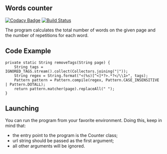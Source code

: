 ## Words counter
[![Codacy Badge](https://api.codacy.com/project/badge/Grade/03f8b9e9e2974420a48f9d3bb7147ec1)](https://www.codacy.com/app/pavlo-plynko/WordCounter?utm_source=github.com&amp;utm_medium=referral&amp;utm_content=shcho-isle/WordCounter&amp;utm_campaign=Badge_Grade)
[![Build Status](https://travis-ci.org/shcho-isle/WordCounter.svg?branch=master)](https://travis-ci.org/shcho-isle/WordCounter)

The program calculates the total number of words on the given page and the number of repetitions for each word.

## Code Example
    private static String removeTags(String page) {
        String tags = IGNORED_TAGS.stream().collect(Collectors.joining("|"));
        String regex = String.format("<(%s)[^<]*?>.*?</\\1>", tags);
        Pattern pattern = Pattern.compile(regex, Pattern.CASE_INSENSITIVE | Pattern.DOTALL);
        return pattern.matcher(page).replaceAll(" ");
    }
    
## Launching
You can run the program from your favorite environment. Doing this, keep in mind that:
- the entry point to the program is the Counter class;
- url string should be passed as the first argument;
- all other arguments will be ignored.
